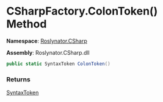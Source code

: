 # CSharpFactory\.ColonToken\(\) Method

**Namespace**: [Roslynator.CSharp](../../README.md)

**Assembly**: Roslynator\.CSharp\.dll

```csharp
public static SyntaxToken ColonToken()
```

### Returns

[SyntaxToken](https://docs.microsoft.com/en-us/dotnet/api/microsoft.codeanalysis.syntaxtoken)

